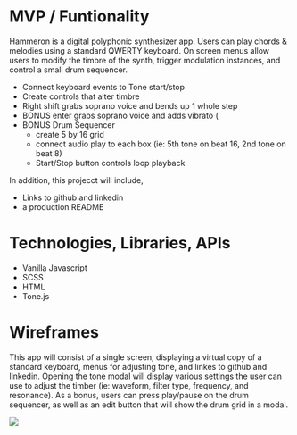 


# MVP / Funtionality 
Hammeron is a digital polyphonic synthesizer app. Users can play chords & melodies using a standard QWERTY keyboard. On screen menus allow users to modify the timbre of the synth, trigger modulation instances, and control a small drum sequencer.
 * Connect keyboard events to Tone start/stop 
 * Create controls that alter timbre 
 * Right shift grabs soprano voice and bends up 1 whole step 
 * BONUS enter grabs soprano voice and adds vibrato (
 * BONUS Drum Sequencer 
    * create 5 by 16 grid 
    * connect audio play to each box (ie: 5th tone on beat 16, 2nd tone on beat 8)
    * Start/Stop button controls loop playback
    
 
 In addition, this projecct will include,
 * Links to github and linkedin
 * a production README


# Technologies, Libraries, APIs
* Vanilla Javascript
* SCSS
* HTML
* Tone.js

# Wireframes
This app will consist of a single screen, displaying a virtual copy of a standard keyboard, menus for adjusting tone, and linkes to github and linkedin. Opening the tone modal will display various settings the user can use to adjust the timber (ie: waveform, filter type, frequency, and resonance). As a bonus, users can press play/pause on the drum sequencer, as well as an edit button that will show the drum grid in a modal.


![](https://contrafact-seeds.s3.us-east-2.amazonaws.com/hammeron1.PNG?response-content-disposition=inline&X-Amz-Security-Token=IQoJb3JpZ2luX2VjEFcaCXVzLWVhc3QtMSJIMEYCIQCg4wSODrmxLZ%2F3AR3hRhV3%2BphzvVoufoK6JbKifFNBYQIhAOYcO4svbxuK%2FygpFPVQkcGSVAM%2BS%2BaBDQzJghADCbZpKv8CCI%2F%2F%2F%2F%2F%2F%2F%2F%2F%2F%2FwEQABoMNDkwMjY3MjQ2NDUyIgxiYCTV04hFhgThtNQq0wJ6Me5W7mscnqN1SInfvdmQqsn2UbheV1mtSpt0I5hAs8CTcR561Fw8HhnnSVeh%2FchT06ZcZj6sWFZTwQdjAVUvY%2BijXAz42HUE%2FG9pBjHx3IEfFn1LLefHMhT3T%2BT8hZ88cNw7KoRbx%2BtB1KssCfrA0apvQIpKRdJnrP0SwFCD2OwbPpTm1x5Hn8aGQP1nfNi%2B2NsvuEVdxcYrO8ezuseVTUvLG9zOK5cXBjLds37S4%2BCU9qSzBW5IsKWLgFH3TL6ez6De0zkUqD1xNOinu8OsFriYMdFZZC32jrmRSP5smriQFDa0cQNyiqCRw5wNH6P8tEnVqu77fY3XpoD9v36cMe04CnQubNiFPwjTtDIcBHjupBYXc5waKVNSY81oJKHDyRNBVOWWwCmqM7NyCZXg3EoF7HdKHvjGOLPZoGp3rWSkVhPTX5u69Ax0phf7lkK1Y9cwnMeR%2FAU6sgI%2ByYkhmZtpClIxIo9E95P0WAkhWXlefywHttHCq%2FYtmMe0AH8Ktv%2BsEI2g8CTUNCtqZNW38zjb%2F2NRuWuRhqzeTXBiR47Fk07KGpZ7CZ%2FnTzU4TEtiCIgca5YuULQKNbdaxJETIM8NobvA4AYsQ3cFKJStaZ8TaIM%2BwU%2BtlrNuz7AOlrMzLn3PfPv5mR0pShOHDadSFKSjowMkqJ%2FpNMa52QHRM9yEg0K15mvDTcHrJp6j84oP7Dv6RaGcI8kgoeMqyHRyGRYaVeXznBgqstRmqR6Z%2Bm2qjCCzxjTjHwcU%2FFVvI3AKkWiNKaDVIBO8g%2Bk7e6gxKezp9n6lJ5g7656vjabB5PWgOkk9ybCQiJLh%2FxMfujguLtnC4q2VZnz2QfZzJpvmAH2CCWSNDEP9Cy%2BFNRU%3D&X-Amz-Algorithm=AWS4-HMAC-SHA256&X-Amz-Date=20201012T141029Z&X-Amz-SignedHeaders=host&X-Amz-Expires=299&X-Amz-Credential=ASIAXEJRUP52FM3PXBDJ%2F20201012%2Fus-east-2%2Fs3%2Faws4_request&X-Amz-Signature=d8286b99887465c42791555a53c66cfd0ef16fc0ba81c777d42293a80a444b6a)


